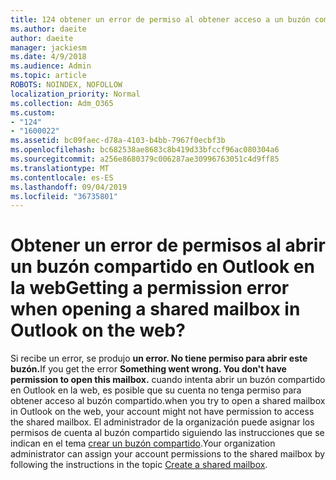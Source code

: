 ```yaml
---
title: 124 obtener un error de permiso al obtener acceso a un buzón compartido en OWA?
ms.author: daeite
author: daeite
manager: jackiesm
ms.date: 4/9/2018
ms.audience: Admin
ms.topic: article
ROBOTS: NOINDEX, NOFOLLOW
localization_priority: Normal
ms.collection: Adm_O365
ms.custom:
- "124"
- "1600022"
ms.assetid: bc09faec-d78a-4103-b4bb-7967f0ecbf3b
ms.openlocfilehash: bc682538ae8683c8b419d33bfccf96ac080304a6
ms.sourcegitcommit: a256e8680379c006287ae30996763051c4d9ff85
ms.translationtype: MT
ms.contentlocale: es-ES
ms.lasthandoff: 09/04/2019
ms.locfileid: "36735801"
---
```

# <a name="getting-a-permission-error-when-opening-a-shared-mailbox-in-outlook-on-the-web"></a><span data-ttu-id="b458a-102">Obtener un error de permisos al abrir un buzón compartido en Outlook en la web</span><span class="sxs-lookup"><span data-stu-id="b458a-102">Getting a permission error when opening a shared mailbox in Outlook on the web?</span></span>

<span data-ttu-id="b458a-103">Si recibe un error, se produjo **un error. No tiene permiso para abrir este buzón.**</span><span class="sxs-lookup"><span data-stu-id="b458a-103">If you get the error **Something went wrong. You don't have permission to open this mailbox.**</span></span> <span data-ttu-id="b458a-104">cuando intenta abrir un buzón compartido en Outlook en la web, es posible que su cuenta no tenga permiso para obtener acceso al buzón compartido.</span><span class="sxs-lookup"><span data-stu-id="b458a-104">when you try to open a shared mailbox in Outlook on the web, your account might not have permission to access the shared mailbox.</span></span> <span data-ttu-id="b458a-105">El administrador de la organización puede asignar los permisos de cuenta al buzón compartido siguiendo las instrucciones que se indican en el tema [crear un buzón compartido](https://docs.microsoft.com/office365/admin/email/create-a-shared-mailbox).</span><span class="sxs-lookup"><span data-stu-id="b458a-105">Your organization administrator can assign your account permissions to the shared mailbox by following the instructions in the topic [Create a shared mailbox](https://docs.microsoft.com/office365/admin/email/create-a-shared-mailbox).</span></span>
  